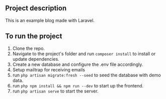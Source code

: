 ## Project description

This is an example blog made with Laravel.

## To run the project

1. Clone the repo.
2. Navigate to the project's folder and run `composer install` to install or update dependencies.
3. Create a new database and configure the .env file accordingly.
4. Setup mailtrap for receiving emails
5. run `php artisan migrate:fresh --seed` to seed the database with demo data.
6. run `php npm install && npm run --dev` to start up the frontend.
7. run `php artisan serve` to start the server.
